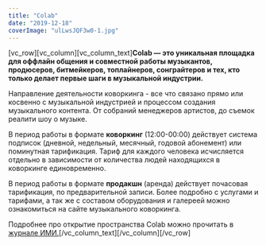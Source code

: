 ```yaml
---
title: "Colab"
date: "2019-12-18"
coverImage: "ulLwsJQF3w0-1.jpg"
---
```


\[vc\_row\]\[vc\_column\]\[vc\_column\_text\]**Colab — это уникальная площадка для оффлайн общения и совместной работы музыкантов, продюсеров, битмейкеров, топлайнеров, сонграйтеров и тех, кто только делает первые шаги в музыкальной индустрии.**

Направление деятельности коворкинга - все что связано прямо или косвенно с музыкальной индустрией и процессом создания музыкального контента. От собраний менеджеров артистов, до съемок реалити шоу о музыке.

В период работы в формате **коворкинг** (12:00-00:00) действует система подписок (дневной, недельный, месячный, годовой абонемент) или поминутная тарификация. Тариф для каждого человека исчисляется отдельно в зависимости от количества людей находящихся в коворкинге единовременно.

В период работы в формате **продакшн** (аренда) действует почасовая тарификация, по предварительной записи. Более подробно с услугами и тарифами, а так же с составом оборудования и галереей можно ознакомиться на сайте музыкального коворкинга.

Подробнее про открытие пространства Colab можно прочитать в [журнале ИМИ.](https://i-m-i.ru/post/music-coworking)\[/vc\_column\_text\]\[/vc\_column\]\[/vc\_row\]
